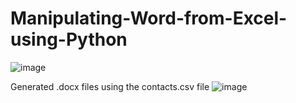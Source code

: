 # Manipulating-Word-from-Excel-using-Python
![image](https://user-images.githubusercontent.com/90509318/197175963-1734daeb-74e7-4e31-8043-ae9481567ac7.png)

Generated .docx files using the contacts.csv file
![image](https://user-images.githubusercontent.com/90509318/197176651-41a8a597-b718-44be-91ea-d03c7125c630.png)
